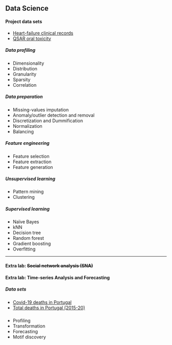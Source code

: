 ## Data Science

#### Project data sets
* [Heart-failure clinical records](https://archive.ics.uci.edu/ml/datasets/QSAR+oral+toxicity)
* [QSAR oral toxicity](https://archive.ics.uci.edu/ml/datasets/QSAR+oral+toxicity)

##### Data profiling
* Dimensionality
* Distribution
* Granularity
* Sparsity
* Correlation

##### Data preparation
* Missing-values imputation
* Anomaly/outlier detection and removal
* Discretization and Dummification
* Normalization
* Balancing

##### Feature engineering
* Feature selection
* Feature extraction
* Feature generation

##### Unsupervised learning
* Pattern mining
* Clustering

##### Supervised learning
* Naïve Bayes
* kNN
* Decision tree
* Random forest
* Gradient boosting
* Overfitting

---

#### Extra lab: ~~Social network analysis (SNA)~~

#### Extra lab: Time-series Analysis and Forecasting

##### Data sets
* [Covid-19 deaths in Portugal](lab_9+10/data/covid19_pt.csv)
* [Total deaths in Portugal (2015-20)](lab_9+10/data/deaths_pt.csv)

#####
* Profiling
* Transformation
* Forecasting
* Motif discovery
